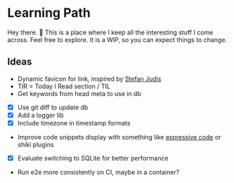 # Learning Path

Hey there. 👋 This is a place where I keep all the interesting stuff I come across. Feel free to explore. It is a WIP, so you can expect things to change.

## Ideas

-   Dynamic favicon for link, inspired by [Stefan Judis](https://www.stefanjudis.com/)
-   TIR = Today I Read section / TIL
-   Get keywords from head meta to use in db
-   [x] Use git diff to update db
-   [x] Add a logger lib
-   [x] Include timezone in timestamp formats
-   Improve code snippets display with something like [expressive code](https://expressive-code.com/) or shiki plugins
-   [x] Evaluate switching to SQLite for better performance
-   Run e2e more consistently on CI, maybe in a container?
